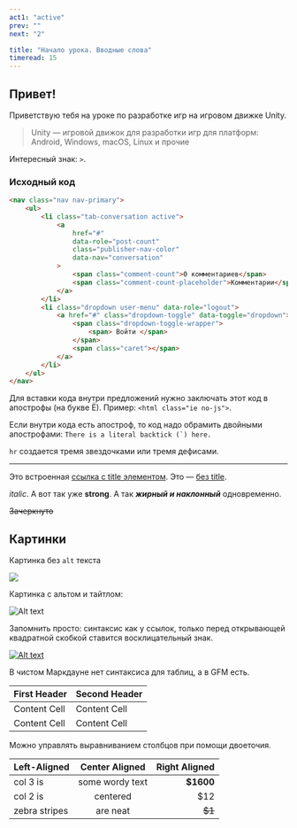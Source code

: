 ```yaml
---
act1: "active"
prev: ""
next: "2"

title: "Начало урока. Вводные слова"
timeread: 15
---
```


## Привет!

Приветствую тебя на уроке по разработке игр на игровом движке Unity.

> Unity — игровой движок для разработки игр для платформ: Android, Windows, macOS, Linux и прочие

Интересный знак: `>`.

### Исходный код

```html
<nav class="nav nav-primary">
	<ul>
		<li class="tab-conversation active">
			<a
				href="#"
				data-role="post-count"
				class="publisher-nav-color"
				data-nav="conversation"
			>
				<span class="comment-count">0 комментариев</span>
				<span class="comment-count-placeholder">Комментарии</span>
			</a>
		</li>
		<li class="dropdown user-menu" data-role="logout">
			<a href="#" class="dropdown-toggle" data-toggle="dropdown">
				<span class="dropdown-toggle-wrapper">
					<span> Войти </span>
				</span>
				<span class="caret"></span>
			</a>
		</li>
	</ul>
</nav>
```

Для вставки кода внутри предложений нужно заключать этот код в апострофы (на букве Ё). Пример: `<html class="ie no-js">`.

Если внутри кода есть апостроф, то код надо обрамить двойными апострофами: `` There is a literal backtick (`) here. ``

`hr` создается тремя звездочками или тремя дефисами.

---

Это встроенная [ссылка с title элементом](http://example.com/link "Я ссылка"). Это — [без title](http://example.com/link).

_italic_. А вот так уже **strong**. А так **_жирный и наклонный_** одновременно.

~~Зачеркнуто~~

## Картинки

Картинка без `alt` текста

![](//placehold.it/150x100)

Картинка с альтом и тайтлом:

![Alt text](//placehold.it/150x100 "Можно задать title")

Запомнить просто: синтаксис как у ссылок, только перед открывающей квадратной скобкой ставится восклицательный знак.

[![Alt text](//placehold.it/150x100)](http://example.com/)

В чистом Маркдауне нет синтаксиса для таблиц, а в GFM есть.

| First Header | Second Header |
| ------------ | ------------- |
| Content Cell | Content Cell  |
| Content Cell | Content Cell  |

Можно управлять выравниванием столбцов при помощи двоеточия.

| Left-Aligned  | Center Aligned  | Right Aligned |
| :------------ | :-------------: | ------------: |
| col 3 is      | some wordy text |     **$1600** |
| col 2 is      |    centered     |           $12 |
| zebra stripes |    are neat     |        ~~$1~~ |
